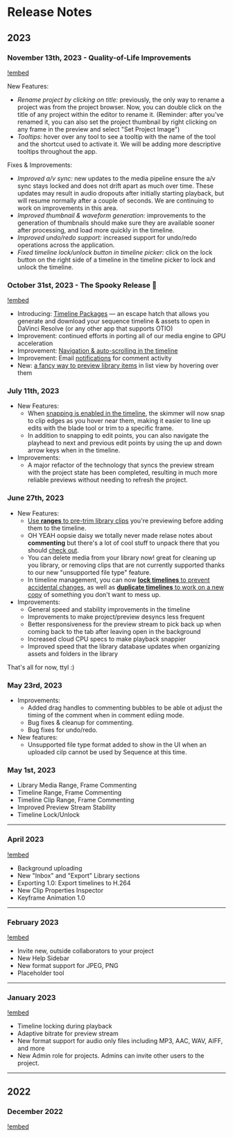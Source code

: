 # Release Notes

## 2023

### November 13th, 2023 - Quality-of-Life Improvements

[!embed](https://www.youtube.com/watch?v=_hag76F5MZc)

New Features:
- *Rename project by clicking on title:* previously, the only way to rename a project was from the project browser. Now, you can double click on the title of any project within the editor to rename it. (Reminder: after you've renamed it, you can also set the project thumbnail by right clicking on any frame in the preview and select "Set Project Image")
- *Tooltips:* hover over any tool to see a tooltip with the name of the tool and the shortcut used to activate it. We will be adding more descriptive tooltips throughout the app.

Fixes & Improvements:
- *Improved a/v sync:* new updates to the media pipeline ensure the a/v sync stays locked and does not drift apart as much over time. These updates may result in audio dropouts after initially starting playback, but will resume normally after a couple of seconds. We are continuing to work on improvements in this area.
- *Improved thumbnail & waveform generation:* improvements to the generation of thumbnails should make sure they are available sooner after processing, and load more quickly in the timeline.
- *Improved undo/redo support:* increased support for undo/redo operations across the application.
- *Fixed timeline lock/unlock button in timeline picker:* click on the lock button on the right side of a timeline in the timeline picker to lock and unlock the timeline.

### October 31st, 2023 - The Spooky Release 🎃

[!embed](https://youtu.be/B2HtOCgtQyQ)

-   Introducing: [Timeline Packages](/exporting_and_sharing/timeline-packages) — an escape hatch that allows you generate and download your sequence timeline & assets to open in DaVinci Resolve (or any other app that supports OTIO)
-   Improvement: continued efforts in porting all of our media engine to GPU acceleration
-   Improvement: [Navigation & auto-scrolling in the timeline](/editing/timeline_overview_and_tools.md)
-   Improvement: Email [notifications](/collaboration/notifications) for comment activity
-   New: [a fancy way to preview library items](/files_and_organization/preview_and_playback) in list view by hovering over them

### July 11th, 2023

-   New Features:
    -   When [snapping is enabled in the timeline](/editing/timeline_overview_and_tools/#toggle-snapping), the skimmer will now snap to clip edges as you hover near them, making it easier to line up edits with the blade tool or trim to a specific frame.
    -   In addition to snapping to edit points, you can also navigate the playhead to next and previous edit points by using the up and down arrow keys when in the timeline.
-   Improvements:
    -   A major refactor of the technology that syncs the preview stream with the project state has been completed, resulting in much more reliable previews without needing to refresh the project.

### June 27th, 2023

-   New Features:
    -   [Use **ranges** to pre-trim library clips](/files_and_organization/preview_and_playback.md) you're previewing before adding them to the timeline.
    -   OH YEAH oopsie daisy we totally never made relase notes about **commenting** but there's a lot of cool stuff to unpack there that you should [check out](/collaboration/commenting.md).
    -   You can delete media from your library now! great for cleaning up you library, or removing clips that are not currently supported thanks to our new "unsupported file type" feature.
    -   In timeline management, you can now [**lock timelines** to prevent accidental changes](/files_and_organization/creating_and_navigating_timelines.md), as well as [**duplicate timelines** to work on a new copy](/files_and_organization/creating_and_navigating_timelines.md) of something you don't want to mess up.
-   Improvements:
    -   General speed and stability improvements in the timeline
    -   Improvements to make project/preview desyncs less frequent
    -   Better responsiveness for the preview stream to pick back up when coming back to the tab after leaving open in the background
    -   Increased cloud CPU specs to make playback snappier
    -   Improved speed that the library database updates when organizing assets and folders in the library

That's all for now, ttyl :)

### May 23rd, 2023

-   Improvements:
    -   Added drag handles to commenting bubbles to be able ot adjust the timing of the comment when in comment ediing mode.
    -   Bug fixes & cleanup for commenting.
    -   Bug fixes for undo/redo.
-   New features:
    -   Unsupported file type format added to show in the UI when an uploaded cilp cannot be used by Sequence at this time.

### May 1st, 2023

-   Library Media Range, Frame Commenting
-   Timeline Range, Frame Commenting
-   Timeline Clip Range, Frame Commenting
-   Improved Preview Stream Stability
-   Timeline Lock/Unlock

---

### April 2023

[!embed](https://youtu.be/Y0vY_NlUxbo)

-   Background uploading
-   New "Inbox" and "Export" Library sections
-   Exporting 1.0: Export timelines to H.264
-   New Clip Properties Inspector
-   Keyframe Animation 1.0

---

### February 2023

[!embed](https://www.youtube.com/watch?v=2IuVQR8ordg)

-   Invite new, outside collaborators to your project
-   New Help Sidebar
-   New format support for JPEG, PNG
-   Placeholder tool

---

### January 2023

[!embed](https://www.youtube.com/watch?v=1HD48cR74qg)

-   Timeline locking during playback
-   Adaptive bitrate for preview stream
-   New format support for audio only files including MP3, AAC, WAV, AIFF, and more
-   New Admin role for projects. Admins can invite other users to the project.

---

## 2022

### December 2022

[!embed](https://www.youtube.com/watch?v=OTVt5Yn1l3s)
